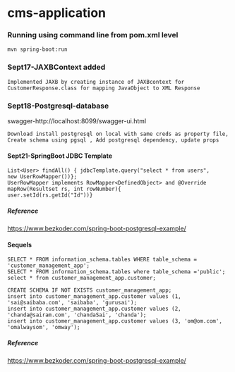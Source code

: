 # cms-application

### Running using command line from pom.xml level
`mvn spring-boot:run`

### Sept17-JAXBContext added

`Implemented JAXB by creating instance of JAXBcontext for 
CustomerResponse.class for mapping JavaObject to XML Response`

### Sept18-Postgresql-database
swagger-http://localhost:8099/swagger-ui.html

`Download install postgresql on local with same creds as property file,
Create schema using pgsql , Add postgresql dependency, update props
`

#### Sept21-SpringBoot JDBC Template
```
List<User> findAll() { jdbcTemplate.query("select * from users",
new UserRowMapper())};
UserRowMapper implements RowMapper<DefinedObject> and @Override mapRow(Resultset rs, int rowNumber){
user.setId(rs.getId("Id"))}
```

##### Reference
https://www.bezkoder.com/spring-boot-postgresql-example/

#### Sequels
```SELECT schema_name FROM information_schema.schemata;
SELECT * FROM information_schema.tables WHERE table_schema = 'customer_management_app';
SELECT * FROM information_schema.tables where table_schema ='public';
select * from customer_management_app.customer;

CREATE SCHEMA IF NOT EXISTS customer_management_app;
insert into customer_management_app.customer values (1, 'sai@saibaba.com', 'saibaba', 'gurusai');
insert into customer_management_app.customer values (2, 'chanda@sairam.com', 'chandaSai', 'chanda');
insert into customer_management_app.customer values (3, 'om@om.com', 'omalwaysom', 'omway');
```

##### Reference
https://www.bezkoder.com/spring-boot-postgresql-example/


